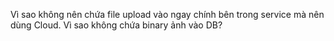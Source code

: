Vì sao không nên chứa file upload vào ngay chính bên trong service mà nên dùng Cloud. Vì sao không chứa binary ảnh vào DB?
